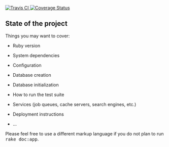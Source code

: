 

[![Travis CI       ](https://travis-ci.org/Stashchenko/rails_cursor.svg)           ](https://travis-ci.org/Stashchenko/rails_cursor)
[![Coverage Status](https://coveralls.io/repos/github/Stashchenko/rails_cursor/badge.svg?branch=master)](https://coveralls.io/github/Stashchenko/rails_cursor?branch=master)

## State of the project

Things you may want to cover:

* Ruby version

* System dependencies

* Configuration

* Database creation

* Database initialization

* How to run the test suite

* Services (job queues, cache servers, search engines, etc.)

* Deployment instructions

* ...


Please feel free to use a different markup language if you do not plan to run
<tt>rake doc:app</tt>.
